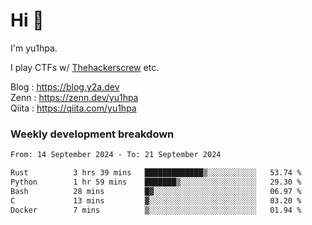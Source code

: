 # Hi 👋

I'm yu1hpa.

I play CTFs w/ [Thehackerscrew](https://www.thehackerscrew.team/) etc.

Blog : https://blog.y2a.dev  
Zenn : https://zenn.dev/yu1hpa  
Qiita : https://qiita.com/yu1hpa  

### Weekly development breakdown

<!--START_SECTION:waka-->

```txt
From: 14 September 2024 - To: 21 September 2024

Rust          3 hrs 39 mins   █████████████▒░░░░░░░░░░░   53.74 %
Python        1 hr 59 mins    ███████▒░░░░░░░░░░░░░░░░░   29.30 %
Bash          28 mins         █▓░░░░░░░░░░░░░░░░░░░░░░░   06.97 %
C             13 mins         ▓░░░░░░░░░░░░░░░░░░░░░░░░   03.20 %
Docker        7 mins          ▒░░░░░░░░░░░░░░░░░░░░░░░░   01.94 %
```

<!--END_SECTION:waka-->

